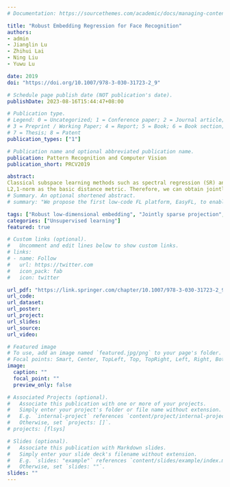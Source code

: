 ```yaml
---
# Documentation: https://sourcethemes.com/academic/docs/managing-content/

title: "Robust Embedding Regression for Face Recognition"
authors: 
- admin
- Jianglin Lu
- Zhihui Lai
- Ning Liu
- Yuwu Lu

date: 2019
doi: "https://doi.org/10.1007/978-3-030-31723-2_9"

# Schedule page publish date (NOT publication's date).
publishDate: 2023-08-16T15:44:47+08:00

# Publication type.
# Legend: 0 = Uncategorized; 1 = Conference paper; 2 = Journal article;
# 3 = Preprint / Working Paper; 4 = Report; 5 = Book; 6 = Book section;
# 7 = Thesis; 8 = Patent
publication_types: ["1"]

# Publication name and optional abbreviated publication name.
publication: Pattern Recognition and Computer Vision
publication_short: PRCV2019

abstract: 
Classical subspace learning methods such as spectral regression (SR) and its sparse extensions are all two-step ways, which will lead to a suboptimal subspace for feature extraction. Another potential drawback is that these methods are not robust to the outliers and the variations of data because they use the Frobenius norm as the basic distance metric. To address these problems, a novel face recognition method called robust embedding regression (RER) is proposed, which performs low-dimensional embedding and jointly sparse regression simultaneously. In this way, the optimal subspace can be obtained. Besides, we not only emphasize L2,1-norm minimization on both loss function and regularization terms but also use 
L2,1-norm as the basic distance metric. Therefore, we can obtain jointly sparse projections in the regression process and more stable and robust low-dimensional reconstruction in the embedding process. Moreover, we use a more generalized constraint to improve the generalization of RER. The corresponding optimal solution can be computed by generalized eigendecomposition via an iterative optimization algorithm. Theoretical analysis and experimental results prove the convergence of RER. Extensive experiments show the proposed RER has a better performance than other related methods on four well-known datasets.
# Summary. An optional shortened abstract.
# summary: "We propose the first low-code FL platform, EasyFL, to enable users with various levels of expertise to experiment and prototype FL applications with little coding. We achieve this goal while ensuring great flexibility and extensibility for customization by unifying simple API design, modular design, and granular training flow abstraction. Besides, EasyFL expedites distributed training by 1.5x."

tags: ["Robust low-dimensional embedding", "Jointly sparse projection", "Subspace learning", "Face recognition"]
categories: ["Unsupervised learning"]
featured: true

# Custom links (optional).
#   Uncomment and edit lines below to show custom links.
# links:
# - name: Follow
#   url: https://twitter.com
#   icon_pack: fab
#   icon: twitter

url_pdf: "https://link.springer.com/chapter/10.1007/978-3-030-31723-2_9#citeas"
url_code: 
url_dataset:
url_poster:
url_project:
url_slides:
url_source:
url_video:

# Featured image
# To use, add an image named `featured.jpg/png` to your page's folder. 
# Focal points: Smart, Center, TopLeft, Top, TopRight, Left, Right, BottomLeft, Bottom, BottomRight.
image:
  caption: ""
  focal_point: ""
  preview_only: false

# Associated Projects (optional).
#   Associate this publication with one or more of your projects.
#   Simply enter your project's folder or file name without extension.
#   E.g. `internal-project` references `content/project/internal-project/index.md`.
#   Otherwise, set `projects: []`.
# projects: [flsys]

# Slides (optional).
#   Associate this publication with Markdown slides.
#   Simply enter your slide deck's filename without extension.
#   E.g. `slides: "example"` references `content/slides/example/index.md`.
#   Otherwise, set `slides: ""`.
slides: ""
---
```

